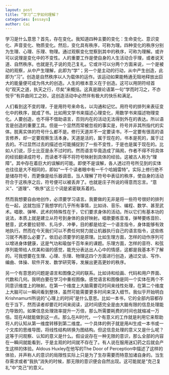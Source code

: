 ```yaml
---
layout: post
title: “学习”二字如何理解？
categories: [essays]
author: Cai
---
```


学习是什么意思？首先，存在变化。我知道四种主要的变化：生命变化、意识变化、声音变化、物质变化。然后，变化具有秩序，可称为理。四种变化的秩序分别为生理、心理、乐理、物理。通过观察变化觉察到其中的秩序，可称为理解。或许可以说理是变化中的不变性。人的重要工作是使自身的人生活动合乎理，或者说天道、自然秩序。也就是孔子说的克己复礼。它或许可以分两个方面来说，一个是被动的观察，从中产生理解，此即为“学”；另一个是主动的行动，从中产生创造，此即为“习”。创造是自然秩序以人为载体的运作。该运动如果能畅通无阻地释放出巨大的能量便可成为伟大的创造。人生的根本意义在于创造。这可以用阴符经首句“观天之道，执天之行，尽矣”来概括。这真是跟论语第一句“学而时习之，不亦悦乎”有异曲同工之妙。这创造活动中必然伴有极大的快乐和满足。

人们看到这不变的理，于是用符号来命名，以沟通和记忆。用符号的排列来表征变化中的秩序，就成了书。比如用文学书来描述心理变化，用数学书来描述物理变化。人要创造，也不得不借助语言，否则内在的活动无法得到外在的表达。所以语言是创造的重要工具。但是一个显然而常被忽视的事实是，符号并非其所指代的实体。脱离实体的符号什么都不是。修行天道并不一定要读书，不一定要有很高的语言修养，却一定要观察生活本身。天道是活的，属于现在的，书本是死的，属于过去的。不过显然过去的描述也可能捕捉到了一些不变性，于是也是属于现在的。比如人们说，莎士比亚是永不过时的。然而语言毕竟造成了隔阂，作者不得不将具体的经验翻译成符号，而读者不得不将符号映射到具体的经验。这被古人称为“理障”。其中存在着巨大的误解的可能。即使不是误解，各人透过符号所见到的实体也往往是大不相同的，即如“一千个读者眼中有一千个哈姆雷特”。实际上修行绝不是储存符号，而更像是给乐器调音。当人理解了符号中表征的秩序，使自身的活动符合于这秩序之后，符号便可以被丢弃了。也就是庄子所说的得意而忘言。“意义”、“道理”、“秩序”这三个词是紧密联系着的。

然而我想要自由地创作，必须要学习语言。我要做的无非是将一些符号很好的排列在一起，这就包括了我想学的几乎所有事情，比如诗、音乐、编程、数学、甚至武术。唱歌、弹琴、武术的特殊性在于，它们要求身体的活动。所以它们有基本功的说法，本质上就是建立从符号到身体的良好映射。唱歌要练音准，弹琴要练音阶、琶音，武术要拉韧带、扎马步、冲拳，目的都是给定一个语言指令，身体能够有效地执行。然而在今天我们可以不费任何努力就让机器执行自己的语言指令，这些练习就不再那么必要了。依旧必须要学的是原理。比如生理方面，怎样的动作序列可以增进身体健康，这是气功和瑜伽千百年来的课题。乐理方面，怎样的音符、和弦序列能带给人优美和谐的感觉，能充分表达出人心中的情感，这都是我基本不了解的。可我想要在生理、心理、乐理、物理这四个方面进行创造，通过交谈、写作、编曲、体操、软件开发、数学研究等，发展出更高更妙的秩序。

另一个有意思的问题是语言和图像之间的联系。比如诗和绘画、代码和用户界面、代数和几何。我明白要在学习中重视图像。感觉语言和图像是同一个实体在两个不同意识维度上的映射。在第一个维度上大脑需要花时间来线性处理，在第二个维度上大脑可以一瞬间看到整体，虽然可能需要更多时间来深入细节。我似乎开始明白Krishnamurti所说的“心理上的时间”是什么意思。比如一本书，它的全部内容都存在于当下，然而读者却要花时间来阅读，这时间感完全是由大脑有限的信息处理能力导致的。如果信息处理效率提升一万倍，那么所需要耗费的时间也就缩减一万倍。现在AI就能做到这一点。那么在AI时代，一个有意义的工作就是利用它来帮助将人的认知从第一维度转移到第二维度。一个具体的例子就是用AI生成一本书或一个文库的思维导图，将线性结构转换为图结构。但这信息处理的意义又是什么呢？这等于问观察、认知的意义是什么。假设说存在一种无限的意识，那么全部的内容在一瞬间就能看到，于是主观的时间就不存在了。有人说在服用迷幻药之后就会产生这样的体验。Aldous Huxley在他写的The Door of Perception中描述了这样的体验，并声称人的意识的局限性实际上只是为了生存需要而特意加诸自身的。当生存需求或者“我执”消失的时候，那无限的意识便会自然出现。这可能就是“克己复礼”中“克己”的意义。
